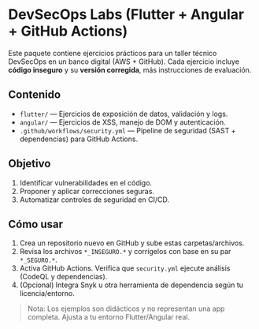 
# DevSecOps Labs (Flutter + Angular + GitHub Actions)

Este paquete contiene ejercicios prácticos para un taller técnico DevSecOps en un banco digital (AWS + GitHub).
Cada ejercicio incluye **código inseguro** y su **versión corregida**, más instrucciones de evaluación.

## Contenido
- `flutter/` — Ejercicios de exposición de datos, validación y logs.
- `angular/` — Ejercicios de XSS, manejo de DOM y autenticación.
- `.github/workflows/security.yml` — Pipeline de seguridad (SAST + dependencias) para GitHub Actions.

## Objetivo
1) Identificar vulnerabilidades en el código.
2) Proponer y aplicar correcciones seguras.
3) Automatizar controles de seguridad en CI/CD.

## Cómo usar
1. Crea un repositorio nuevo en GitHub y sube estas carpetas/archivos.
2. Revisa los archivos `*_INSEGURO.*` y corrígelos con base en su par `*_SEGURO.*`.
3. Activa GitHub Actions. Verifica que `security.yml` ejecute análisis (CodeQL y dependencias).
4. (Opcional) Integra Snyk u otra herramienta de dependencia según tu licencia/entorno.

> Nota: Los ejemplos son didácticos y no representan una app completa. Ajusta a tu entorno Flutter/Angular real.
